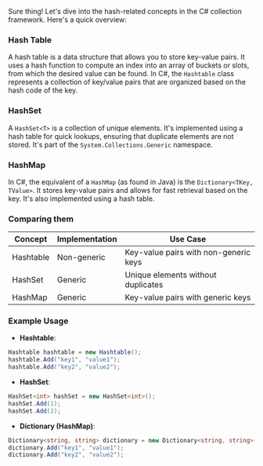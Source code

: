 Sure thing! Let's dive into the hash-related concepts in the C# collection framework. Here's a quick overview:

### Hash Table
A hash table is a data structure that allows you to store key-value pairs. It uses a hash function to compute an index into an array of buckets or slots, from which the desired value can be found. In C#, the `Hashtable` class represents a collection of key/value pairs that are organized based on the hash code of the key.

### HashSet
A `HashSet<T>` is a collection of unique elements. It's implemented using a hash table for quick lookups, ensuring that duplicate elements are not stored. It's part of the `System.Collections.Generic` namespace.

### HashMap
In C#, the equivalent of a `HashMap` (as found in Java) is the `Dictionary<TKey, TValue>`. It stores key-value pairs and allows for fast retrieval based on the key. It's also implemented using a hash table.

### Comparing them

| Concept    | Implementation | Use Case                                  |
|------------|----------------|-------------------------------------------|
| Hashtable  | Non-generic    | Key-value pairs with non-generic keys     |
| HashSet    | Generic        | Unique elements without duplicates        |
| HashMap    | Generic        | Key-value pairs with generic keys         |

### Example Usage

- **Hashtable**:
```csharp
Hashtable hashtable = new Hashtable();
hashtable.Add("key1", "value1");
hashtable.Add("key2", "value2");
```

- **HashSet**:
```csharp
HashSet<int> hashSet = new HashSet<int>();
hashSet.Add(1);
hashSet.Add(2);
```

- **Dictionary (HashMap)**:
```csharp
Dictionary<string, string> dictionary = new Dictionary<string, string>();
dictionary.Add("key1", "value1");
dictionary.Add("key2", "value2");
```
